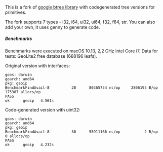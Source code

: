 This is a fork of [google btree library](https://github.com/google/btree "google btree library") with codegenerated tree versions for primitives. 

The fork supports 7 types - i32, i64, ui32, ui64, f32, f64, str. You can also add your own, it uses genny to generate code.

##### Benchmarks

Benchmarks were executed on macOS 10.13, 2,2 GHz Intel Core i7.
Data for tests: GeoLite2 free database (688196 leafs).

Original version with interfaces:
```
goos: darwin
goarch: amd64
pkg: geoip
BenchmarkFindAvail-8   	      20	  80365754 ns/op	 2806195 B/op	  175387 allocs/op
PASS
ok  	geoip	4.561s
```

Code-generated version with uint32:
```
goos: darwin
goarch: amd64
pkg: geoip
BenchmarkFindAvail-8   	      30	  55911166 ns/op	       2 B/op	       0 allocs/op
PASS
ok  	geoip	4.232s
```

